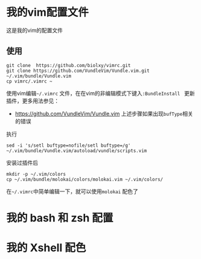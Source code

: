 # 我的vim配置文件

这是我的vim的配置文件

## 使用

```shell
git clone  https://github.com/biolxy/vimrc.git
git clone https://github.com/VundleVim/Vundle.vim.git ~/.vim/bundle/Vundle.vim
cp vimrc/.vimrc ~
```

使用vim编辑`~/.vimrc`  文件，在在vim的非编辑模式下键入`:BundleInstall ` 更新插件，更多用法参见：

- https://github.com/VundleVim/Vundle.vim
上述步骤如果出现`bufType`相关的错误

执行
```
sed -i 's/setl buftype=nofile/setl buftype=/g' ~/.vim/bundle/Vundle.vim/autoload/vundle/scripts.vim
```

安装过插件后
```shell
mkdir -p ~/.vim/colors
cp ~/.vim/bundle/molokai/colors/molokai.vim ~/.vim/colors/
```
在`~/.vimrc`中简单编辑一下，就可以使用`molokai` 配色了

# 我的 bash 和 zsh 配置

# 我的 Xshell 配色
